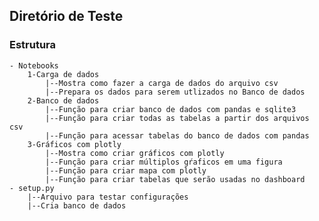 ## Diretório de Teste

### Estrutura
	- Notebooks
		1-Carga de dados
			|--Mostra como fazer a carga de dados do arquivo csv
			|--Prepara os dados para serem utlizados no Banco de dados
		2-Banco de dados
			|--Função para criar banco de dados com pandas e sqlite3
			|--Função para criar todas as tabelas a partir dos arquivos csv
			|--Função para acessar tabelas do banco de dados com pandas
		3-Gráficos com plotly
			|--Mostra como criar gráficos com plotly
			|--Função para criar múltiplos gŕaficos em uma figura
			|--Função para criar mapa com plotly
			|--Função para criar tabelas que serão usadas no dashboard
	- setup.py
		|--Arquivo para testar configurações
		|--Cria banco de dados 	     

